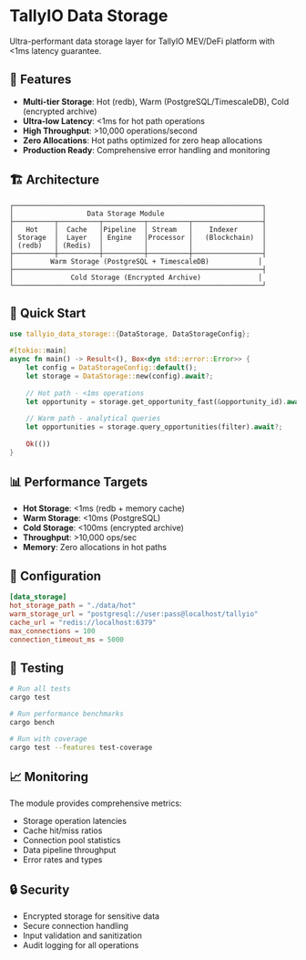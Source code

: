 # TallyIO Data Storage

Ultra-performant data storage layer for TallyIO MEV/DeFi platform with <1ms latency guarantee.

## 🎯 Features

- **Multi-tier Storage**: Hot (redb), Warm (PostgreSQL/TimescaleDB), Cold (encrypted archive)
- **Ultra-low Latency**: <1ms for hot path operations
- **High Throughput**: >10,000 operations/second
- **Zero Allocations**: Hot paths optimized for zero heap allocations
- **Production Ready**: Comprehensive error handling and monitoring

## 🏗️ Architecture

```
┌─────────────────────────────────────────────────────────────┐
│                  Data Storage Module                        │
├──────────┬──────────┬──────────┬──────────┬─────────────────┤
│   Hot    │  Cache   │Pipeline  │ Stream   │    Indexer      │
│ Storage  │  Layer   │ Engine   │Processor │   (Blockchain)  │
│ (redb)   │ (Redis)  │          │          │                 │
├──────────┼──────────┼──────────┼──────────┼─────────────────┤
│         Warm Storage (PostgreSQL + TimescaleDB)            │
├─────────────────────────────────────────────────────────────┤
│              Cold Storage (Encrypted Archive)              │
└─────────────────────────────────────────────────────────────┘
```

## 🚀 Quick Start

```rust
use tallyio_data_storage::{DataStorage, DataStorageConfig};

#[tokio::main]
async fn main() -> Result<(), Box<dyn std::error::Error>> {
    let config = DataStorageConfig::default();
    let storage = DataStorage::new(config).await?;
    
    // Hot path - <1ms operations
    let opportunity = storage.get_opportunity_fast(&opportunity_id).await?;
    
    // Warm path - analytical queries
    let opportunities = storage.query_opportunities(filter).await?;
    
    Ok(())
}
```

## 📊 Performance Targets

- **Hot Storage**: <1ms (redb + memory cache)
- **Warm Storage**: <10ms (PostgreSQL)
- **Cold Storage**: <100ms (encrypted archive)
- **Throughput**: >10,000 ops/sec
- **Memory**: Zero allocations in hot paths

## 🔧 Configuration

```toml
[data_storage]
hot_storage_path = "./data/hot"
warm_storage_url = "postgresql://user:pass@localhost/tallyio"
cache_url = "redis://localhost:6379"
max_connections = 100
connection_timeout_ms = 5000
```

## 🧪 Testing

```bash
# Run all tests
cargo test

# Run performance benchmarks
cargo bench

# Run with coverage
cargo test --features test-coverage
```

## 📈 Monitoring

The module provides comprehensive metrics:

- Storage operation latencies
- Cache hit/miss ratios
- Connection pool statistics
- Data pipeline throughput
- Error rates and types

## 🔒 Security

- Encrypted storage for sensitive data
- Secure connection handling
- Input validation and sanitization
- Audit logging for all operations
